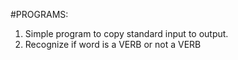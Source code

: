 #PROGRAMS:
1. Simple program to copy standard input to output.
2. Recognize if word is a VERB or not a VERB